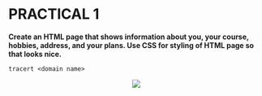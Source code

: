 # PRACTICAL 1
**Create an HTML page that shows information about you, your course, hobbies, address, and
your plans. Use CSS for styling of HTML page so that looks nice.**

`tracert <domain name>`
<p align="center">
<img src="https://user-images.githubusercontent.com/68191677/193321753-f68da602-ad47-4481-a753-d67a1cb9a6c8.png"  />
</p>

